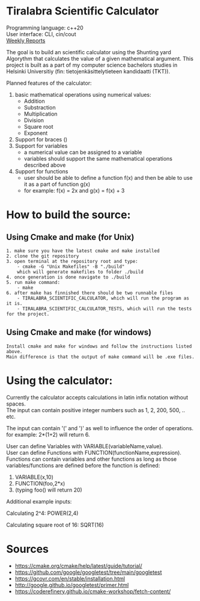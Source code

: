 # Tiralabra Scientific Calculator

Programming language: c++20  
User interface: CLI, cin/cout  
[Weekly Reports](https://github.com/MatiasSinisalo/Tiralabra/tree/main/documents/weeklyreports)  

The goal is to build an scientific calculator using the Shunting yard Algorythm that calculates the value of a given mathematical argument.
This project is built as a part of my computer science bachelors studies in Helsinki Universitiy (fin: tietojenkäsittelytieteen kandidaatti (TKT)).

Planned features of the calculator:

1. basic mathematical operations using numerical values:
    - Addition
    - Substraction
    - Multiplication
    - Division
    - Square root
    - Exponent
2. Support for braces ()
3. Support for variables
    - a numerical value can be assigned to a variable
    - variables should support the same mathematical operations described above
4. Support for functions
    - user should be able to define a function f(x) and then be able to use it as a part of function g(x)
    - for example: f(x) = 2x and g(x) = f(x) + 3
# How to build the source:

## Using Cmake and make (for Unix)
    1. make sure you have the latest cmake and make installed
    2. clone the git repository
    3. open terminal at the repository root and type: 
        - cmake -G "Unix Makefiles" -B "./build"
        which will generate makefiles to folder ./build
    4. once generation is done navigate to ./build
    5. run make command:
        - make
    6. after make has finnished there should be two runnable files
        - TIRALABRA_SCIENTIFIC_CALCULATOR, which will run the program as it is.
        - TIRALABRA_SCIENTIFIC_CALCULATOR_TESTS, which will run the tests for the project.
## Using Cmake and make (for windows)
    Install cmake and make for windows and follow the instructions listed above. 
    Main difference is that the output of make command will be .exe files.

# Using the calculator:
Currently the calculator accepts calculations in latin infix notation without spaces.   
The input can contain positive integer numbers such as 1, 2, 200, 500, .. etc.  

The input can contain '(' and ')' as well to influence the order of operations.  
for example: 2*(1+2) will return 6. 

User can define Variables with VARIABLE(variableName,value).  
User can define Functions with FUNCTION(functionName,expression). 
Functions can contain variables and other functions as long as those variables/functions are defined before the function is defined:  
1. VARIABLE(x,10)
2. FUNCTION(foo,2*x)
3. (typing foo() will return 20)

Additional example inputs:  

Calculating 2^4:
POWER(2,4)

Calculating square root of 16:
SQRT(16)


# Sources
- https://cmake.org/cmake/help/latest/guide/tutorial/  
- https://github.com/google/googletest/tree/main/googletest  
- https://gcovr.com/en/stable/installation.html  
- http://google.github.io/googletest/primer.html  
- https://coderefinery.github.io/cmake-workshop/fetch-content/  









    
